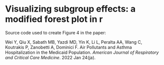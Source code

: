 # Visualizing subgroup effects: a modified forest plot in r

Source code used to create Figure 4 in the paper: 

Wei Y, Qiu X, Sabath MB, Yazdi MD, Yin K, Li L, Peralta AA, Wang C, Koutrakis P, Zanobetti A, Dominici F. Air Pollutants and Asthma Hospitalization in the Medicaid Population. *American Journal of Respiratory and Critical Care Medicine*. 2022 Jan 24(ja).
